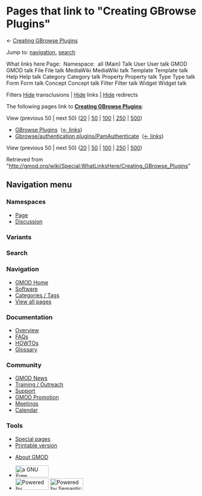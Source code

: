 <div id="mw-page-base" class="noprint">

</div>

<div id="mw-head-base" class="noprint">

</div>

<div id="content" class="mw-body" role="main">

<span id="top"></span>

<div id="mw-js-message" style="display:none;">

</div>



# <span dir="auto">Pages that link to "Creating GBrowse Plugins"</span>

<div id="bodyContent">

<div id="contentSub">

← [Creating GBrowse
Plugins](/wiki/Creating_GBrowse_Plugins "Creating GBrowse Plugins")

</div>

<div id="jump-to-nav" class="mw-jump">

Jump to: [navigation](#mw-navigation), [search](#p-search)

</div>

<div id="mw-content-text">

What links here Page:  Namespace:  all (Main) Talk User User talk GMOD
GMOD talk File File talk MediaWiki MediaWiki talk Template Template talk
Help Help talk Category Category talk Property Property talk Type Type
talk Form Form talk Concept Concept talk Filter Filter talk Widget
Widget talk

Filters
[Hide](/mediawiki/index.php?title=Special:WhatLinksHere/Creating_GBrowse_Plugins&hidetrans=1 "Special:WhatLinksHere/Creating GBrowse Plugins")
transclusions \|
[Hide](/mediawiki/index.php?title=Special:WhatLinksHere/Creating_GBrowse_Plugins&hidelinks=1 "Special:WhatLinksHere/Creating GBrowse Plugins")
links \|
[Hide](/mediawiki/index.php?title=Special:WhatLinksHere/Creating_GBrowse_Plugins&hideredirs=1 "Special:WhatLinksHere/Creating GBrowse Plugins")
redirects

The following pages link to **[Creating GBrowse
Plugins](/wiki/Creating_GBrowse_Plugins "Creating GBrowse Plugins")**:

View (previous 50 \| next 50)
([20](/mediawiki/index.php?title=Special:WhatLinksHere/Creating_GBrowse_Plugins&limit=20 "Special:WhatLinksHere/Creating GBrowse Plugins")
\|
[50](/mediawiki/index.php?title=Special:WhatLinksHere/Creating_GBrowse_Plugins&limit=50 "Special:WhatLinksHere/Creating GBrowse Plugins")
\|
[100](/mediawiki/index.php?title=Special:WhatLinksHere/Creating_GBrowse_Plugins&limit=100 "Special:WhatLinksHere/Creating GBrowse Plugins")
\|
[250](/mediawiki/index.php?title=Special:WhatLinksHere/Creating_GBrowse_Plugins&limit=250 "Special:WhatLinksHere/Creating GBrowse Plugins")
\|
[500](/mediawiki/index.php?title=Special:WhatLinksHere/Creating_GBrowse_Plugins&limit=500 "Special:WhatLinksHere/Creating GBrowse Plugins"))

- [GBrowse Plugins](/wiki/GBrowse_Plugins "GBrowse Plugins") ‎
  <span class="mw-whatlinkshere-tools">([←
  links](/mediawiki/index.php?title=Special:WhatLinksHere&target=GBrowse+Plugins "Special:WhatLinksHere"))</span>
- [Gbrowse/authentication
  plugins/PamAuthenticate](/wiki/Gbrowse/authentication_plugins/PamAuthenticate "Gbrowse/authentication plugins/PamAuthenticate")
  ‎ <span class="mw-whatlinkshere-tools">([←
  links](/mediawiki/index.php?title=Special:WhatLinksHere&target=Gbrowse%2Fauthentication+plugins%2FPamAuthenticate "Special:WhatLinksHere"))</span>

View (previous 50 \| next 50)
([20](/mediawiki/index.php?title=Special:WhatLinksHere/Creating_GBrowse_Plugins&limit=20 "Special:WhatLinksHere/Creating GBrowse Plugins")
\|
[50](/mediawiki/index.php?title=Special:WhatLinksHere/Creating_GBrowse_Plugins&limit=50 "Special:WhatLinksHere/Creating GBrowse Plugins")
\|
[100](/mediawiki/index.php?title=Special:WhatLinksHere/Creating_GBrowse_Plugins&limit=100 "Special:WhatLinksHere/Creating GBrowse Plugins")
\|
[250](/mediawiki/index.php?title=Special:WhatLinksHere/Creating_GBrowse_Plugins&limit=250 "Special:WhatLinksHere/Creating GBrowse Plugins")
\|
[500](/mediawiki/index.php?title=Special:WhatLinksHere/Creating_GBrowse_Plugins&limit=500 "Special:WhatLinksHere/Creating GBrowse Plugins"))

</div>

<div class="printfooter">

Retrieved from
"<http://gmod.org/wiki/Special:WhatLinksHere/Creating_GBrowse_Plugins>"

</div>

<div id="catlinks" class="catlinks catlinks-allhidden">

</div>

<div class="visualClear">

</div>

</div>

</div>

<div id="mw-navigation">

## Navigation menu

<div id="mw-head">



<div id="left-navigation">

<div id="p-namespaces" class="vectorTabs" role="navigation"
aria-labelledby="p-namespaces-label">

### Namespaces

- <span id="ca-nstab-main"><a href="/wiki/Creating_GBrowse_Plugins" accesskey="c"
  title="View the content page [c]">Page</a></span>
- <span id="ca-talk"><a
  href="/mediawiki/index.php?title=Talk:Creating_GBrowse_Plugins&amp;action=edit&amp;redlink=1"
  accesskey="t"
  title="Discussion about the content page [t]">Discussion</a></span>

</div>

<div id="p-variants" class="vectorMenu emptyPortlet" role="navigation"
aria-labelledby="p-variants-label">

### 

### Variants[](#)

<div class="menu">

</div>

</div>

</div>

<div id="right-navigation">





</div>

<div id="p-search" role="search">

### Search

<div id="simpleSearch">

</div>

</div>

</div>

</div>

<div id="mw-panel">

<div id="p-logo" role="banner">

<a href="/wiki/Main_Page"
style="background-image: url(http://gmod.org/images/GMOD-cogs.png);"
title="Visit the main page"></a>

</div>

<div id="p-Navigation" class="portal" role="navigation"
aria-labelledby="p-Navigation-label">

### Navigation

<div class="body">

- <span id="n-GMOD-Home">[GMOD Home](/wiki/Main_Page)</span>
- <span id="n-Software">[Software](/wiki/GMOD_Components)</span>
- <span id="n-Categories-.2F-Tags">[Categories /
  Tags](/wiki/Categories)</span>
- <span id="n-View-all-pages">[View all
  pages](/wiki/Special:AllPages)</span>

</div>

</div>

<div id="p-Documentation" class="portal" role="navigation"
aria-labelledby="p-Documentation-label">

### Documentation

<div class="body">

- <span id="n-Overview">[Overview](/wiki/Overview)</span>
- <span id="n-FAQs">[FAQs](/wiki/Category:FAQ)</span>
- <span id="n-HOWTOs">[HOWTOs](/wiki/Category:HOWTO)</span>
- <span id="n-Glossary">[Glossary](/wiki/Glossary)</span>

</div>

</div>

<div id="p-Community" class="portal" role="navigation"
aria-labelledby="p-Community-label">

### Community

<div class="body">

- <span id="n-GMOD-News">[GMOD News](/wiki/GMOD_News)</span>
- <span id="n-Training-.2F-Outreach">[Training /
  Outreach](/wiki/Training_and_Outreach)</span>
- <span id="n-Support">[Support](/wiki/Support)</span>
- <span id="n-GMOD-Promotion">[GMOD
  Promotion](/wiki/GMOD_Promotion)</span>
- <span id="n-Meetings">[Meetings](/wiki/Meetings)</span>
- <span id="n-Calendar">[Calendar](/wiki/Calendar)</span>

</div>

</div>

<div id="p-tb" class="portal" role="navigation"
aria-labelledby="p-tb-label">

### Tools

<div class="body">

- <span id="t-specialpages"><a href="/wiki/Special:SpecialPages" accesskey="q"
  title="A list of all special pages [q]">Special pages</a></span>
- <span id="t-print"><a
  href="/mediawiki/index.php?title=Special:WhatLinksHere/Creating_GBrowse_Plugins&amp;printable=yes"
  rel="alternate" accesskey="p"
  title="Printable version of this page [p]">Printable version</a></span>

</div>

</div>

</div>

</div>

<div id="footer" role="contentinfo">

- <span id="footer-places-about">[About
  GMOD](/wiki/GMOD:About "GMOD:About")</span>

<!-- -->

- <span id="footer-copyrightico">[<img src="http://www.gnu.org/graphics/gfdl-logo-small.png" width="88"
  height="31" alt="a GNU Free Documentation License" />](http://www.gnu.org/licenses/fdl-1.3.html)</span>
- <span id="footer-poweredbyico">[<img src="/mediawiki/skins/common/images/poweredby_mediawiki_88x31.png"
  width="88" height="31" alt="Powered by MediaWiki" />](//www.mediawiki.org/)
  [<img
  src="/mediawiki/extensions/SemanticMediaWiki/includes/../resources/images/smw_button.png"
  width="88" height="31" alt="Powered by Semantic MediaWiki" />](https://www.semantic-mediawiki.org/wiki/Semantic_MediaWiki)</span>

<div style="clear:both">

</div>

</div>
